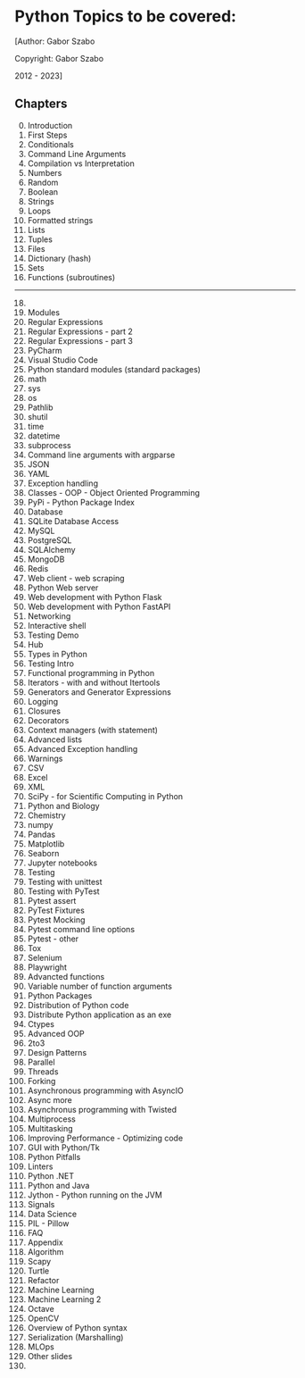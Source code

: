 # Python Topics to be covered:

[Author: Gabor Szabo

Copyright: Gabor Szabo

2012 - 2023]

## Chapters
0. Introduction
1. First Steps
2. Conditionals
3. Command Line Arguments
4. Compilation vs Interpretation
5. Numbers
6. Random
7. Boolean
8. Strings
9. Loops
10. Formatted strings
11. Lists
12. Tuples
13. Files
14. Dictionary (hash)
15. Sets
16. Functions (subroutines)

-------

18. 
19. Modules
20. Regular Expressions
21. Regular Expressions - part 2
22. Regular Expressions - part 3
23. PyCharm
24. Visual Studio Code
25. Python standard modules (standard packages)
26. math
27. sys
28. os
29. Pathlib
30. shutil
31. time
32. datetime
33. subprocess
34. Command line arguments with argparse
35. JSON
36. YAML
37. Exception handling
38. Classes - OOP - Object Oriented Programming
39. PyPi - Python Package Index
40. Database
41. SQLite Database Access
42. MySQL
43. PostgreSQL
44. SQLAlchemy
45. MongoDB
46. Redis
47. Web client - web scraping
48. Python Web server
49. Web development with Python Flask
50. Web development with Python FastAPI
51. Networking
52. Interactive shell
53. Testing Demo
54. Hub
55. Types in Python
56. Testing Intro
57. Functional programming in Python
58. Iterators - with and without Itertools
59. Generators and Generator Expressions
60. Logging
61. Closures
62. Decorators
63. Context managers (with statement)
64. Advanced lists
65. Advanced Exception handling
66. Warnings
67. CSV
68. Excel
69. XML
70. SciPy - for Scientific Computing in Python
71. Python and Biology
72. Chemistry
73. numpy
74. Pandas
75. Matplotlib
76. Seaborn
77. Jupyter notebooks
78. Testing
79. Testing with unittest
80. Testing with PyTest
81. Pytest assert
82. PyTest Fixtures
83. Pytest Mocking
84. Pytest command line options
85. Pytest - other
86. Tox
87. Selenium
88. Playwright
89. Advancted functions
90. Variable number of function arguments
91. Python Packages
92. Distribution of Python code
93. Distribute Python application as an exe
94. Ctypes
95. Advanced OOP
96. 2to3
97. Design Patterns
98. Parallel
99. Threads
100. Forking
101. Asynchronous programming with AsyncIO
102. Async more
103. Asynchronus programming with Twisted
104. Multiprocess
105. Multitasking
106. Improving Performance - Optimizing code
107. GUI with Python/Tk
108. Python Pitfalls
109. Linters
110. Python .NET
111. Python and Java
112. Jython - Python running on the JVM
113. Signals
114. Data Science
115. PIL - Pillow
116. FAQ
117. Appendix
118. Algorithm
119. Scapy
120. Turtle
121. Refactor
122. Machine Learning
123. Machine Learning 2
124. Octave
125. OpenCV
126. Overview of Python syntax
127. Serialization (Marshalling)
128. MLOps
129. Other slides
130. 
